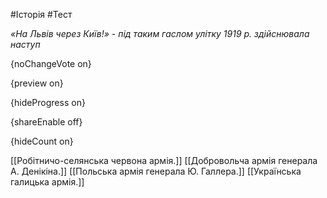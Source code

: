 #Історія #Тест

*«На Львів через Київ!» - під таким гаслом улітку 1919 р. здійснювала наступ*

{noChangeVote on}

{preview on}

{hideProgress on}

{shareEnable off}

{hideCount on}

[[Робітничо-селянська червона армія.]]
[[Добровольча армія генерала А. Денікіна.]]
[[Польська армія генерала Ю. Галлера.]]
[[Українська галицька армія.]]
